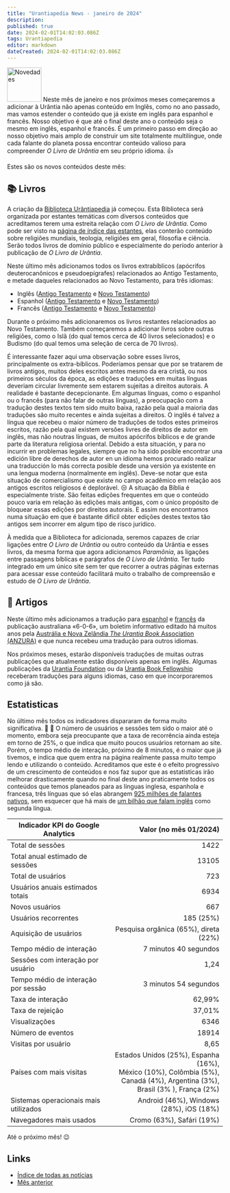 ```yaml
---
title: "Urantiapedia News - janeiro de 2024"
description: 
published: true
date: 2024-02-01T14:02:03.086Z
tags: Urantiapedia
editor: markdown
dateCreated: 2024-02-01T14:02:03.086Z
---
```


<img src="/_assets/svg/icon-news.svg" alt="Novedades" style="width: 80px;"> Neste mês de janeiro e nos próximos meses começaremos a adicionar à Urântia não apenas conteúdo em Inglês, como no ano passado, mas vamos estender o conteúdo que já existe em inglês para espanhol e francês. Nosso objetivo é que até o final deste ano o conteúdo seja o mesmo em inglês, espanhol e francês. É um primeiro passo em direção ao nosso objetivo mais amplo de construir um site totalmente multilíngue, onde cada falante do planeta possa encontrar conteúdo valioso para compreender _O Livro de Urântia_ em seu próprio idioma. :+1:

Estes são os novos conteúdos deste mês:

## :books: Livros

A criação da [Biblioteca Urântiapedia](/en/book) já começou. Esta Biblioteca será organizada por estantes temáticas com diversos conteúdos que acreditamos terem uma estreita relação com _O Livro de Urântia_. Como pode ser visto na [página de índice das estantes](/en/index/books), elas conterão conteúdo sobre religiões mundiais, teologia, religiões em geral, filosofia e ciência. Serão todos livros de domínio público e especialmente do período anterior à publicação de _O Livro de Urântia_.

Neste último mês adicionamos todos os livros extrabíblicos (apócrifos deuterocanônicos e pseudoepígrafes) relacionados ao Antigo Testamento, e metade daqueles relacionados ao Novo Testamento, para três idiomas:

- Inglês ([Antigo Testamento](/en/index/books_judeo_christianism_ot) e [Novo Testamento](/en/index/books_judeo_christianism_nt))
- Espanhol ([Antigo Testamento](/es/index/books_judeo_christianism_ot) e [Novo Testamento](/es/index/books_judeo_christianism_nt))
- Francês ([Antigo Testamento](/fr/index/books_judeo_christianism_ot) e [Novo Testamento](/fr/index/books_judeo_christianism_nt))

Durante o próximo mês adicionaremos os livros restantes relacionados ao Novo Testamento. Também começaremos a adicionar livros sobre outras religiões, como o Islã (do qual temos cerca de 40 livros selecionados) e o Budismo (do qual temos uma seleção de cerca de 70 livros).

É interessante fazer aqui uma observação sobre esses livros, principalmente os extra-bíblicos. Poderíamos pensar que por se tratarem de livros antigos, muitos deles escritos antes mesmo da era cristã, ou nos primeiros séculos da época, as edições e traduções em muitas línguas deveriam circular livremente sem estarem sujeitas a direitos autorais. A realidade é bastante decepcionante. Em algumas línguas, como o espanhol ou o francês (para não falar de outras línguas), a preocupação com a tradução destes textos tem sido muito baixa, razão pela qual a maioria das traduções são muito recentes e ainda sujeitas a direitos. O inglês é talvez a língua que recebeu o maior número de traduções de todos estes primeiros escritos, razão pela qual existem versões livres de direitos de autor em inglês, mas não noutras línguas, de muitos apócrifos bíblicos e de grande parte da literatura religiosa oriental. Debido a esta situación, y para no incurrir en problemas legales, siempre que no ha sido posible encontrar una edición libre de derechos de autor en un idioma hemos procurado realizar una traducción lo más correcta posible desde una versión ya existente en una lengua moderna (normalmente em inglês). Deve-se notar que esta situação de comercialismo que existe no campo acadêmico em relação aos antigos escritos religiosos é deplorável. :unamused: A situação da Bíblia é especialmente triste. São feitas edições frequentes em que o conteúdo pouco varia em relação às edições mais antigas, com o único propósito de bloquear essas edições por direitos autorais. E assim nos encontramos numa situação em que é bastante difícil obter edições destes textos tão antigos sem incorrer em algum tipo de risco jurídico.

À medida que a Biblioteca for adicionada, seremos capazes de criar ligações entre _O Livro de Urântia_ ou outro conteúdo da Urântia e esses livros, da mesma forma que agora adicionamos _Paramônia_, as ligações entre passagens bíblicas e parágrafos de _O Livro de Urântia_. Ter tudo integrado em um único site sem ter que recorrer a outras páginas externas para acessar esse conteúdo facilitará muito o trabalho de compreensão e estudo de _O Livro de Urântia_.

## :page_with_curl: Artigos

Neste último mês adicionamos a tradução para [espanhol](/es/index/articles_606) e [francês](/fr/index/articles_606) da publicação australiana «6-0-6», um boletim informativo editado há muitos anos pela [Austrália e Nova Zelândia _The Urantia Book_ Association (ANZURA)](https://anzura.urantia-association.org/) e que nunca recebeu uma tradução para outros idiomas.

Nos próximos meses, estarão disponíveis traduções de muitas outras publicações que atualmente estão disponíveis apenas em inglês. Algumas publicações da [Urantia Foundation](https://www.urantia.org/) ou da [Urantia Book Fellowship](https://urantiabook.org/) receberam traduções para alguns idiomas, caso em que incorporaremos como já são.

## Estatisticas

No último mês todos os indicadores dispararam de forma muito significativa. :clap: :clap: O número de usuários e sessões tem sido o maior até o momento, embora seja preocupante que a taxa de recorrência ainda esteja em torno de 25%, o que indica que muito poucos usuários retornam ao site. Porém, o tempo médio de interação, próximo de 8 minutos, é o maior que já tivemos, e indica que quem entra na página realmente passa muito tempo lendo e utilizando o conteúdo. Acreditamos que este é o efeito progressivo de um crescimento de conteúdos e nos faz supor que as estatísticas irão melhorar drasticamente quando no final deste ano praticamente todos os conteúdos que temos planeados para as línguas inglesa, espanhola e francesa, três línguas que só elas abrangem [925 milhões de falantes nativos](https://pt.wikipedia.org/wiki/Lista_de_l%C3%ADnguas_por_n%C3%BAmero_de_falantes_nativos), sem esquecer que há mais de [um bilhão que falam inglês](https://pt.wikipedia.org/wiki/Lista_de_l%C3%ADnguas_por_n%C3%BAmero_total_de_falantes) como segunda língua.

Indicador KPI do Google Analytics | Valor (no mês 01/2024)
--- | ---:
Total de sessões | 1422
Total anual estimado de sessões | 13105
Total de usuários | 723
Usuários anuais estimados totais | 6934
Novos usuários | 667
Usuários recorrentes | 185 (25%)
Aquisição de usuários | Pesquisa orgânica (65%), direta (22%)
Tempo médio de interação | 7 minutos 40 segundos
Sessões com interação por usuário | 1,24
Tempo médio de interação por sessão | 3 minutos 54 segundos
Taxa de interação | 62,99%
Taxa de rejeição | 37,01%
Visualizações | 6346
Número de eventos | 18914
Visitas por usuário | 8,65
Países com mais visitas | Estados Unidos (25%), Espanha (16%), <br>México (10%), Colômbia (5%), <br>Canadá (4%), Argentina (3%), <br>Brasil (3% ), França (2%)
Sistemas operacionais mais utilizados | Android (46%), Windows (28%), iOS (18%)
Navegadores mais usados ​​| Cromo (63%), Safári (19%)

Até o próximo mês! :wink:

## Links

- [Índice de todas as notícias](/pt/news)
- [Mês anterior](/pt/news/2023/12)